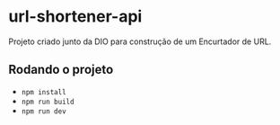 # url-shortener-api

Projeto criado junto da DIO para construção de um Encurtador de URL.

## Rodando o projeto

- `npm install`
- `npm run build`
- `npm run dev`

